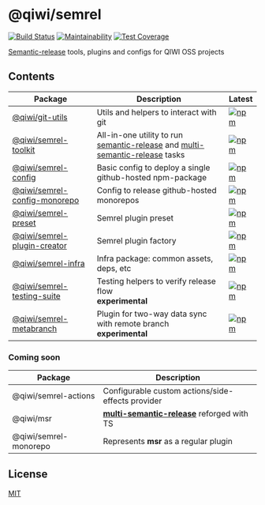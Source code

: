 # @qiwi/semrel
[![Build Status](https://travis-ci.com/qiwi/semantic-release-toolkit.svg?branch=master)](https://travis-ci.com/qiwi/semantic-release-toolkit)
[![Maintainability](https://api.codeclimate.com/v1/badges/202e9bc2e0d5ed528ed0/maintainability)](https://codeclimate.com/github/qiwi/semantic-release-toolkit/maintainability)
[![Test Coverage](https://api.codeclimate.com/v1/badges/202e9bc2e0d5ed528ed0/test_coverage)](https://codeclimate.com/github/qiwi/semantic-release-toolkit/test_coverage)

[Semantic-release](https://github.com/semantic-release/semantic-release) tools, plugins and configs for QIWI OSS projects

## Contents
| Package                                                  | Description                                                                                                                                                                           | Latest                                                                                                                                                      |
|----------------------------------------------------------|---------------------------------------------------------------------------------------------------------------------------------------------------------------------------------------|-------------------------------------------------------------------------------------------------------------------------------------------------------------|
| [@qiwi/git-utils](./packages/git-utils)                  | Utils and helpers to interact with git                                                                                                                                                | [![npm](https://img.shields.io/npm/v/@qiwi/git-utils/latest.svg?label=&color=09e)](https://www.npmjs.com/package/@qiwi/git-utils)                           |
| [@qiwi/semrel-toolkit](./packages/toolkit)               | All-in-one utility to run [semantic-release](https://github.com/semantic-release/semantic-release) and [multi-semantic-release](https://github.com/qiwi/multi-semantic-release) tasks | [![npm](https://img.shields.io/npm/v/@qiwi/semrel-toolkit/latest.svg?label=&color=09e)](https://www.npmjs.com/package/@qiwi/semrel-toolkit)                 |
| [@qiwi/semrel-config](./packages/config)                 | Basic config to deploy a single github-hosted npm-package                                                                                                                             | [![npm](https://img.shields.io/npm/v/@qiwi/semrel-config/latest.svg?label=&color=09e)](https://www.npmjs.com/package/@qiwi/semrel-config)                   |
| [@qiwi/semrel-config-monorepo](./packages/config)        | Config to release github-hosted monorepos                                                                                                                                             | [![npm](https://img.shields.io/npm/v/@qiwi/semrel-config-monorepo/latest.svg?label=&color=09e)](https://www.npmjs.com/package/@qiwi/semrel-config-monorepo) |
| [@qiwi/semrel-preset](./packages/preset)                 | Semrel plugin preset                                                                                                                                                                  | [![npm](https://img.shields.io/npm/v/@qiwi/semrel-preset/latest.svg?label=&color=09e)](https://www.npmjs.com/package/@qiwi/semrel-preset)                   |
| [@qiwi/semrel-plugin-creator](./packages/plugin-creator) | Semrel plugin factory                                                                                                                                                                 | [![npm](https://img.shields.io/npm/v/@qiwi/semrel-plugin-creator/latest.svg?label=&color=09e)](https://www.npmjs.com/package/@qiwi/semrel-plugin-creator)   |
| [@qiwi/semrel-infra](./packages/infra)                   | Infra package: common assets, deps, etc                                                                                                                                               | [![npm](https://img.shields.io/npm/v/@qiwi/semrel-infra/latest.svg?label=&color=09e)](https://www.npmjs.com/package/@qiwi/semrel-infra)                     |
| [@qiwi/semrel-testing-suite](./packages/testing-suite)   | Testing helpers to verify release flow<br/>**experimental**                                                                                                                           | [![npm](https://img.shields.io/npm/v/@qiwi/semrel-testing-suite/latest.svg?label=&color=fc3)](https://www.npmjs.com/package/@qiwi/semrel-testing-suite)     |
| [@qiwi/semrel-metabranch](./packages/metabranch)         | Plugin for two-way data sync with remote branch<br/>**experimental**                                                                                                                  | [![npm](https://img.shields.io/npm/v/@qiwi/semrel-metabranch/latest.svg?label=&color=fc3)](https://www.npmjs.com/package/@qiwi/semrel-metabranch)           |

### Coming soon
| Package               | Description                                                                                   |
|-----------------------|-----------------------------------------------------------------------------------------------|
| @qiwi/semrel-actions  | Configurable custom actions/side-effects provider                                             |
| @qiwi/msr             | **[multi-semantic-release](https://github.com/qiwi/multi-semantic-release)** reforged with TS |
| @qiwi/semrel-monorepo | Represents **msr** as a regular plugin                                                        |

## License
[MIT](./LICENSE)
